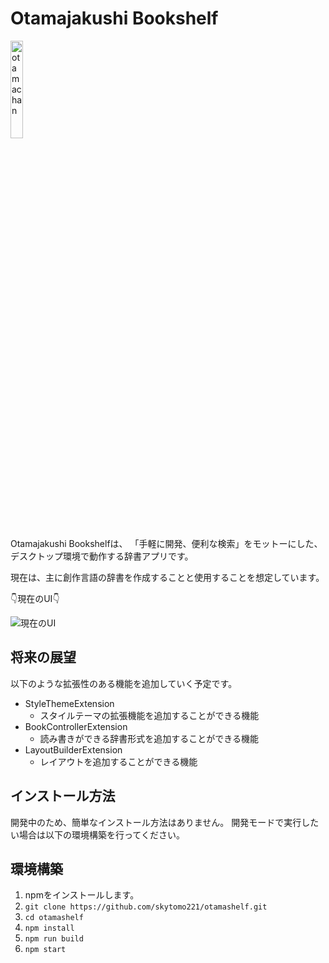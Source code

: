 # Otamajakushi Bookshelf

<img alt="otamachan" src="https://user-images.githubusercontent.com/18415838/204843129-dd353071-8fcf-43f8-9293-91f4693352b0.png" width="20%" />

Otamajakushi Bookshelfは、
「手軽に開発、便利な検索」をモットーにした、
デスクトップ環境で動作する辞書アプリです。

現在は、主に創作言語の辞書を作成することと使用することを想定しています。

👇現在のUI👇

![現在のUI](https://user-images.githubusercontent.com/18415838/204818157-b8edce49-84cd-4424-a761-f878711ee355.png)

## 将来の展望

以下のような拡張性のある機能を追加していく予定です。

- StyleThemeExtension
  - スタイルテーマの拡張機能を追加することができる機能
- BookControllerExtension
  - 読み書きができる辞書形式を追加することができる機能
- LayoutBuilderExtension
  - レイアウトを追加することができる機能

## インストール方法

開発中のため、簡単なインストール方法はありません。
開発モードで実行したい場合は以下の環境構築を行ってください。

## 環境構築

1. npmをインストールします。
2. `git clone https://github.com/skytomo221/otamashelf.git`
3. `cd otamashelf`
4. `npm install`
5. `npm run build`
6. `npm start`
